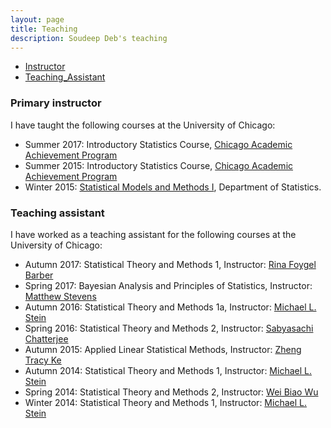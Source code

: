 ```yaml
---
layout: page
title: Teaching
description: Soudeep Deb's teaching
---
```


<div class="navbar">
    <div class="navbar-inner">
        <ul class="nav">
            <li><a href="#instructor">Instructor</a></li>
            <li><a href="#assistant">Teaching_Assistant</a></li>
        </ul>
    </div>
</div>

### <a name="instructor"></a>Primary instructor

I have taught the following courses at the University of Chicago:

* Summer 2017: Introductory Statistics Course, [Chicago Academic Achievement Program](https://caap.uchicago.edu/)
* Summer 2015: Introductory Statistics Course, [Chicago Academic Achievement Program](https://caap.uchicago.edu/)
* Winter 2015: [Statistical Models and Methods I](http://galton.uchicago.edu/courseinfo/courses/2015/win/ann/w23400-3.shtml), Department of Statistics.

### <a name="assistant"></a>Teaching assistant

I have worked as a teaching assistant for the following courses at the University of Chicago:

* Autumn 2017: Statistical Theory and Methods 1, Instructor: [Rina Foygel Barber](http://galton.uchicago.edu/faculty/barber.shtml)
* Spring 2017: Bayesian Analysis and Principles of Statistics, Instructor: [Matthew Stevens](http://galton.uchicago.edu/faculty/stephens.shtml)
* Autumn 2016: Statistical Theory and Methods 1a, Instructor: [Michael L. Stein](http://galton.uchicago.edu/faculty/stein.shtml) 
* Spring 2016: Statistical Theory and Methods 2, Instructor: [Sabyasachi Chatterjee](http://www.stat.uchicago.edu/~sabyasachi/)
* Autumn 2015: Applied Linear Statistical Methods, Instructor: [Zheng Tracy Ke](http://galton.uchicago.edu/faculty/ke.shtml)
* Autumn 2014: Statistical Theory and Methods 1, Instructor: [Michael L. Stein](http://galton.uchicago.edu/faculty/stein.shtml)
* Spring 2014: Statistical Theory and Methods 2, Instructor: [Wei Biao Wu](http://www.stat.uchicago.edu/faculty/wu.shtml)
* Winter 2014: Statistical Theory and Methods 1, Instructor: [Michael L. Stein](http://galton.uchicago.edu/faculty/stein.shtml)



